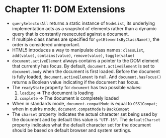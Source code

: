 # Chapter 11: DOM Extensions

* `querySelectorAll` returns a static instance of `NodeList`, its underlying implementation acts as a snapshot of elements rather than a dynamic query that is constantly reexecuted against a document.
* If multiple class names are specified for `getElementsByClassName()`, the order is considered unimportant.
* HTML5 introduces a way to manipulate class names: `classList`, `add(value)`, `contains(value)`, `remove(value)`, `toggle(value)`
* `document.activeElement` always contains a pointer to the DOM element that currently has focus. By default, `document.activeElement` is set to `document.body` when the document is first loaded. Before the document is fully loaded, `document.activeElement` is null. And `document.hasFocus()` returns a Boolean value indicating if the document has focus.
* The `readyState` property for `document` has two possible values:
  1. `loading` => The document is loading
  2. `complete` => The document is completely loaded
* When in standards mode, `document.compatMode` is equal to `CSS1Compat`; when in quirks mode, `document.compatMode` is `BackCompat`
* The `charset` property indicates the actual character set being used by the document and by default this value is `"UTF-16"`. The `defaultCharset` property indicates what the default character set for the document should be based on default browser and system settings.
